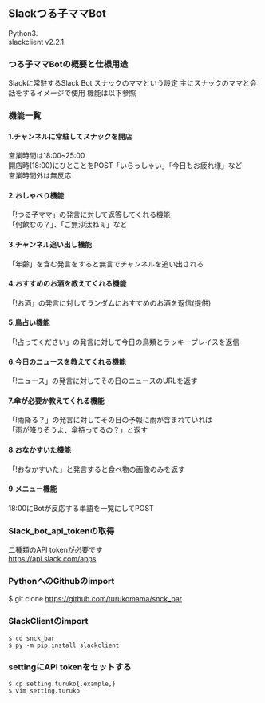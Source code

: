 ## Slackつる子ママBot  
 Python3.  
 slackclient v2.2.1.  
### つる子ママBotの概要と仕様用途
Slackに常駐するSlack Bot
スナックのママという設定
主にスナックのママと会話をするイメージで使用
機能は以下参照
### 機能一覧  
#### 1.チャンネルに常駐してスナックを開店  
営業時間は18:00~25:00  
開店時(18:00)にひとことをPOST「いらっしゃい」「今日もお疲れ様」など  
営業時間外は無反応  
#### 2.おしゃべり機能  
「!つる子ママ」の発言に対して返答してくれる機能  
「何飲むの？」、「ご無沙汰ねぇ」など  
#### 3.チャンネル追い出し機能  
「年齢」を含む発言をすると無言でチャンネルを追い出される  
#### 4.おすすめのお酒を教えてくれる機能  
「!お酒」の発言に対してランダムにおすすめのお酒を返信(提供)  
#### 5.鳥占い機能  
「!占ってください」の発言に対して今日の鳥類とラッキープレイスを返信  
#### 6.今日のニュースを教えてくれる機能  
「!ニュース」の発言に対してその日のニュースのURLを返す  
#### 7.傘が必要か教えてくれる機能  
「!雨降る？」の発言に対してその日の予報に雨が含まれていれば  
「雨が降りそうよ、傘持ってるの？」と返す  
#### 8.おなかすいた機能  
 「!おなかすいた」と発言すると食べ物の画像のみを返す  
#### 9.メニュー機能  
18:00にBotが反応する単語を一覧にしてPOST  
### Slack_bot_api_tokenの取得  
二種類のAPI tokenが必要です  
https://api.slack.com/apps  
### PythonへのGithubのimport   
$ git clone https://github.com/turukomama/snck_bar  
### SlackClientのimport  
`$ cd snck_bar`  
`$ py -m pip install slackclient`    
### settingにAPI tokenをセットする
`$ cp setting.turuko{.example,}`   
`$ vim setting.turuko`  


